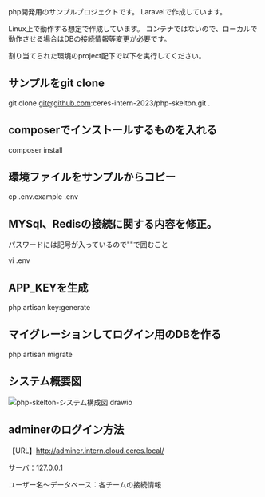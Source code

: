 php開発用のサンプルプロジェクトです。
Laravelで作成しています。


Linux上で動作する想定で作成しています。
コンテナではないので、ローカルで動作させる場合はDBの接続情報等変更が必要です。

割り当てられた環境のproject配下で以下を実行してください。
## サンプルをgit clone
git clone git@github.com:ceres-intern-2023/php-skelton.git .
## composerでインストールするものを入れる
composer install
## 環境ファイルをサンプルからコピー
cp .env.example .env
## MYSql、Redisの接続に関する内容を修正。
パスワードには記号が入っているので""で囲むこと

vi .env

## APP_KEYを生成
php artisan key:generate
## マイグレーションしてログイン用のDBを作る
php artisan migrate

## システム概要図
![php-skelton-システム構成図 drawio](https://github.com/ceres-intern-2023/php-skelton/assets/54792902/6cbaad24-ec9e-4a18-abab-04c0e9df8ec2)

## adminerのログイン方法
【URL】http://adminer.intern.cloud.ceres.local/

サーバ：127.0.0.1

ユーザー名～データベース：各チームの接続情報
